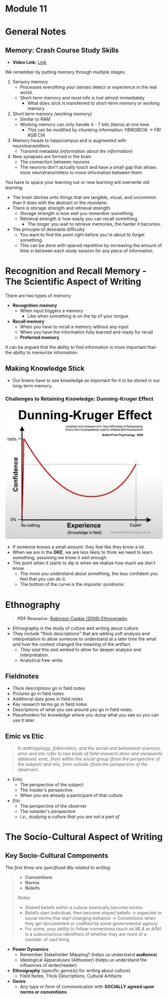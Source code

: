 # Module 11

# General Notes

## Memory: Crash Course Study Skills

- **Video Link:** [Link](https://www.youtube.com/watch?v=SZbdK9e9bxs)

We remember by putting memory through multiple stages:

1. Sensory memory
   - Processes everything your senses detect or experience in the real world.
   - Short-term memory and most info is lost almost immediately
     - What does stick is transferred to short-term memory or working memory
2. Short term memory _(working memory)_
   - Similar to RAM
   - Working memory can only handle 4 - 7 bits (items) at one time.
     - This can be modified by chunking information: _FBIKGBCIA &rarr; FBI KGB CIA_
3. Memory heads to hippocampus and is augmented with neurotransmitters.
   - Transmit metadata _(information about the information)_
4. New synapses are formed in the brain
   - The connection between neurons
   - The neurons don't actually touch and have a small gap that allows more neurotransmitters to move information between them.

You have to space your learning out or new learning will overwrite old learning.

- The brain latches onto things that are tangible, visual, and uncommon than it does with the abstract or the mundane.
- There is storage strength and retrieval strength.
  - Storage strength is how well you remember something.
  - Retrieval strength is how easily you can recall something.
    - The longer you wait to retrieve memories, the harder it becomes.
- The principle of desirable difficulty
  - You want to find the point right before you're about to forget something.
  - This can be done with spaced repetition by increasing the amount of time in between each study session for any piece of information.

# Recognition and Recall Memory - The Scientific Aspect of Writing

There are two types of memory:

- **Recognition memory**
  - When input triggers a memory
    - Like when something is on the tip of your tongue.
- **Recall memory**
  - When you have to recall a memory without any input
  - When you have the information fully learned and ready for recall
  - **Preferred memory**

It can be argued that the ability to find information is more important than the ability to memorize information.

## Making Knowledge Stick

- Our brains have to see knowledge as important for it to be stored in our long-term memory.

### Challenges to Retaining Knowledge: Dunning-Kruger Effect

![](assets/dunning-kruger_effect.png)

- If someone knows a small amount, they feel like they know a lot.
- When we are in the **DKE**, we are less likely to think we need to learn something, assuming we know it well enough.
- The point when it starts to dip is when we realize how much we don't know.
  - The more you understand about something, the less confident you feel that you can do it.
  - The bottom of the curve is the _imposter syndrome_.

# Ethnography

> **PDF Resource:** [Robinson Caskie (2006) Ethnography](assets/6-robinson-caskie_(2006)_ethnography_(2-page_introduction).pdf) 

- Ethnography is the study of culture and writing about culture.
- They include "thick descriptions" that are adding soft analysis and interpretation to allow someone to understand at a later time the what and how the context changed the meaning of the artifact.
  - _They said this and winked_ to allow for deeper analysis and interpretation.
  - Analytical free-write.

## Fieldnotes

- Thick descriptions go in field notes
- Pictures go in field notes
- Additional data goes in field notes
- Key research terms go in field notes
- Descriptions of what you see around you go in field notes
- Placeholders for knowledge where you dump what you see so you can use it later.

## Emic vs Etic

> _In anthropology, folkloristics, and the social and behavioral sciences, emic and etic refer to two kinds of field research done and viewpoints obtained: emic, from within the social group (from the perspective of the subject) and etic, from outside (from the perspective of the observer)._

- Emic
  - The perspective of the subject
  - The insider's perspective
  - When you are already a participant of that culture
- Etic
  - The perspective of the observer
  - The outsider's perspective
  - _I.e., studying a culture that you are not a part of_

# The Socio-Cultural Aspect of Writing

## Key Socio-Cultural Components

_The first three are specificad dlly related to writing._

> - **Conventions**
> - **Norms**
> - **Beliefs** 
> 
> _Notes:_
> 
> - Shared beliefs within a culture eventually become norms.
> - Beliefs start individual, then become shared beliefs &rarr; expected or social norms that start changing behavior &rarr; Conventions when they get documented or codified by some governmental agency.
> - For some, your ability to follow conventions _(such as MLA or APA)_ is a subconscious identifiers of whether they are more of a member of said thing.
- **Power Dynamics** 
  - Remember Stakeholder Mapping? (helps us understand **audience**)
  - Ideological Apparatuses (Althusser) (helps us understand the influences of writer/reader)
- **Ethnography** (specific genre(s) for writing about culture)
  - Field Notes, Thick Descriptions, Cultural Artifacts
- **Genre**
  - Any type or form of communication with **SOCIALLY agreed upon norms or conventions**
